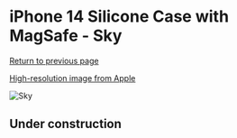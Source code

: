 # iPhone 14 Silicone Case with MagSafe - Sky

[Return to previous page](/iphone_14)

[High-resolution image from Apple](https://store.storeimages.cdn-apple.com/8756/as-images.apple.com/is/MQU93?wid=4500&hei=4500&fmt=png)

<div style="width: 512px"><img src="/almost_uncompressed/MQU93.webp" alt="Sky"></div>

## Under construction
